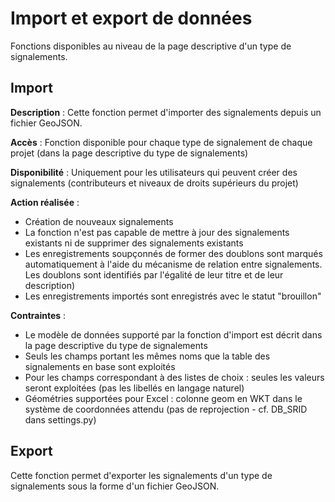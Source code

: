 # Import et export de données

Fonctions disponibles au niveau de la page descriptive d'un type de signalements.

## Import

**Description** : Cette fonction permet d'importer des signalements depuis un fichier GeoJSON.

**Accès** : Fonction disponible pour chaque type de signalement de chaque projet (dans la page descriptive du type de 
signalements)

**Disponibilité** : Uniquement pour les utilisateurs qui peuvent créer des signalements (contributeurs et niveaux de 
droits supérieurs du projet)

**Action réalisée** :
* Création de nouveaux signalements
* La fonction n'est pas capable de mettre à jour des signalements existants ni de supprimer des signalements existants
* Les enregistrements soupçonnés de former des doublons sont marqués automatiquement à l'aide du mécanisme de relation 
entre signalements. Les doublons sont identifiés par l'égalité de leur titre et de leur description)
* Les enregistrements importés sont enregistrés avec le statut "brouillon"

**Contraintes** :
* Le modèle de données supporté par la fonction d'import est décrit dans la page descriptive du type de signalements
* Seuls les champs portant les mêmes noms que la table des signalements en base sont exploités
* Pour les champs correspondant à des listes de choix : seules les valeurs seront exploitées (pas les libellés en 
langage naturel)
* Géométries supportées pour Excel : colonne geom en WKT dans le système de coordonnées attendu (pas de reprojection - 
cf. DB_SRID dans settings.py)

## Export

Cette fonction permet d'exporter les signalements d'un type de signalements sous la forme d'un fichier GeoJSON.
